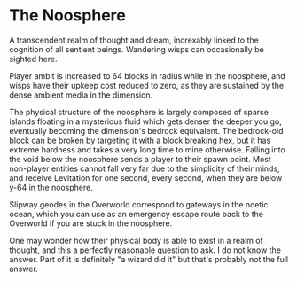 # The Noosphere
A transcendent realm of thought and dream, inorexably linked to the cognition of all sentient beings. Wandering wisps can occasionally be sighted here.

Player ambit is increased to 64 blocks in radius while in the noosphere, and wisps have their upkeep cost reduced to zero, as they are sustained by the dense ambient media in the dimension.

The physical structure of the noosphere is largely composed of sparse islands floating in a mysterious fluid which gets denser the deeper you go, eventually becoming the dimension's bedrock equivalent. The bedrock-oid block can be broken by targeting it with a block breaking hex, but it has extreme hardness and takes a very long time to mine otherwise. Falling into the void below the noosphere sends a player to their spawn point. Most non-player entities cannot fall very far due to the simplicity of their minds, and receive Levitation for one second, every second, when they are below y-64 in the noosphere.

Slipway geodes in the Overworld correspond to gateways in the noetic ocean, which you can use as an emergency escape route back to the Overworld if you are stuck in the noosphere. 

One may wonder how their physical body is able to exist in a realm of thought, and this a perfectly reasonable question to ask. I do not know the answer. Part of it is definitely "a wizard did it" but that's probably not the full answer.
